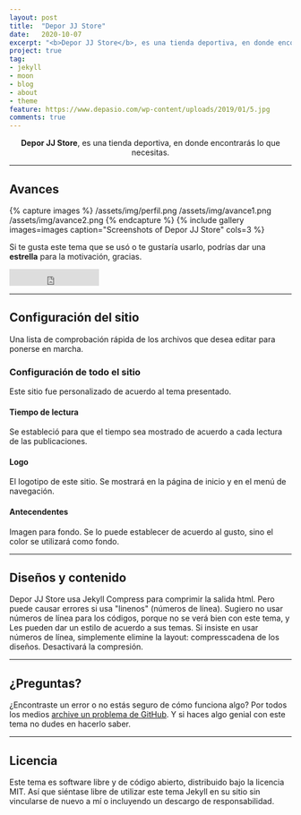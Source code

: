 ```yaml
---
layout: post
title:  "Depor JJ Store"
date:   2020-10-07
excerpt: "<b>Depor JJ Store</b>, es una tienda deportiva, en donde encontrarás lo que necesitas."
project: true
tag:
- jekyll 
- moon
- blog
- about
- theme
feature: https://www.depasio.com/wp-content/uploads/2019/01/5.jpg
comments: true
---
```

    
<center><b>Depor JJ Store</b>, es una tienda deportiva, en donde encontrarás lo que necesitas.</center>

---

## Avances

{% capture images %}
	/assets/img/perfil.png
    /assets/img/avance1.png
    /assets/img/avance2.png
{% endcapture %}
{% include gallery images=images caption="Screenshots of Depor JJ Store" cols=3 %}   

Si te gusta este tema que se usó o te gustaría usarlo, podrías dar una **estrella** para la motivación, gracias.

<iframe src="https://ghbtns.com/github-btn.html?user=TaylanTatli&repo=Moon&type=star&count=true&size=large" frameborder="0" scrolling="0" width="160px" height="30px"></iframe>

---

## Configuración del sitio
Una lista de comprobación rápida de los archivos que desea editar para ponerse en marcha.

### Configuración de todo el sitio
Este sitio fue personalizado de acuerdo al tema presentado.

#### Tiempo de lectura

Se estableció para que el tiempo sea mostrado de acuerdo a cada lectura de las publicaciones.

#### Logo
El logotipo de este sitio. Se mostrará en la página de inicio y en el menú de navegación.

#### Antecendentes
Imagen para fondo. Se lo puede establecer de acuerdo al gusto, sino el color se utilizará como fondo.

---

## Diseños y contenido

Depor JJ Store usa Jekyll Compress para comprimir la salida html. Pero puede causar errores si usa "linenos" (números de línea). Sugiero no usar números de línea para los códigos, porque no se verá bien con este tema, y Les pueden dar un estilo de acuerdo a sus temas. Si insiste en usar números de línea, simplemente elimine la layout: compresscadena de los diseños. Desactivará la compresión.

---

## ¿Preguntas?

¿Encontraste un error o no estás seguro de cómo funciona algo? Por todos los medios [archive un problema de GitHub](https://github.com/TaylanTatli/Moon/issues/new). Y si haces algo genial con este tema no dudes en hacerlo saber.

---

## Licencia

Este tema es software libre y de código abierto, distribuido bajo la licencia MIT. Así que siéntase libre de utilizar este tema Jekyll en su sitio sin vincularse de nuevo a mí o incluyendo un descargo de responsabilidad.
